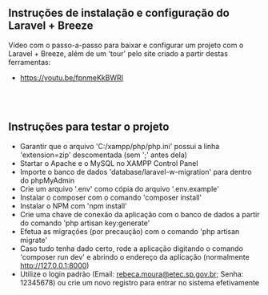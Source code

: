 ## Instruções de instalação e configuração do Laravel + Breeze

Vídeo com o passo-a-passo para baixar e configurar um projeto com o Laravel + Breeze, além de um 'tour' pelo site criado a partir destas ferramentas:
- https://youtu.be/fpnmeKkBWRI

<br>
<br>

## Instruções para testar o projeto

- Garantir que o arquivo 'C:/xampp/php/php.ini' possui a linha 'extension=zip' descomentada (sem ';' antes dela)
- Startar o Apache e o MySQL no XAMPP Control Panel
- Importe o banco de dados 'database/laravel-w-migration' para dentro do phpMyAdmin
- Crie um arquivo '.env' como cópia do arquivo '.env.example'
- Instalar o composer com o comando 'composer install'
- Instalar o NPM com 'npm install'
- Crie uma chave de conexão da aplicação com o banco de dados a partir do comando 'php artisan key:generate'
- Efetua as migrações (por precaução) com o comando 'php artisan migrate'
- Caso tudo tenha dado certo, rode a aplicação digitando o comando 'composer run dev' e abrindo o endereço da aplicação (normalmente http://127.0.0.1:8000)
- Utilize o login padrão (Email: rebeca.moura@etec.sp.gov.br; Senha: 12345678) ou crie um novo registro para entrar no sistema efetivamente
